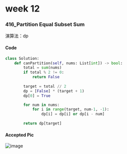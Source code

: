 # week 12
### 416_Partition Equal Subset Sum
演算法：dp
#### Code
```python
class Solution:
    def canPartition(self, nums: List[int]) -> bool:
        total = sum(nums)
        if total % 2 != 0:
            return False
        
        target = total // 2
        dp = [False] * (target + 1)
        dp[0] = True

        for num in nums:
            for i in range(target, num-1, -1):
                dp[i] = dp[i] or dp[i - num]
        
        return dp[target]
```
#### Accepted Pic
![image](https://github.com/user-attachments/assets/d1bbecb0-1c12-45cf-94de-dee95f00dc0a)
